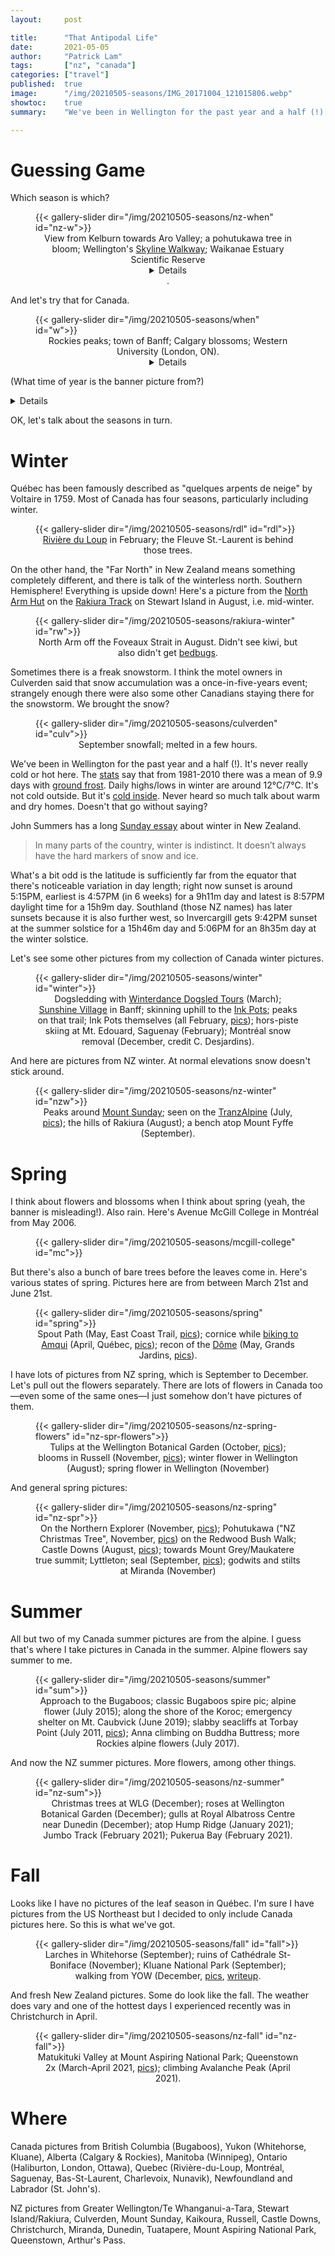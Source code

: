 ```yaml
---
layout:     post

title:      "That Antipodal Life"
date:       2021-05-05
author:     "Patrick Lam"
tags:       ["nz", "canada"]
categories: ["travel"]
published:  true
image:      "/img/20210505-seasons/IMG_20171004_121015806.webp"
showtoc:    true
summary:    "We've been in Wellington for the past year and a half (!). It's never really cold or hot here. How does that compare to Canada?"

---
```


<style>
.post-heading h1  { color: white; }
.meta { color: white; }
</style>

# Guessing Game

Which season is which?

<figure>
{{< gallery-slider dir="/img/20210505-seasons/nz-when" id="nz-w">}}
<figcaption style="text-align:center">View from Kelburn towards Aro Valley; a pohutukawa tree in bloom; Wellington's <a href="https://wellington.govt.nz/recreation/outdoors/walks-and-walkways/beyond-the-city/skyline-walkway">Skyline Walkway</a>; Waikanae Estuary Scientific Reserve <details>(October 2020, December 2020, July 2020, March 2021)</details>.</figcaption>
</figure>

And let's try that for Canada.
<figure>
{{< gallery-slider dir="/img/20210505-seasons/when" id="w">}}
<figcaption style="text-align:center">Rockies peaks; town of Banff; Calgary blossoms; Western University (London, ON). <details>August, February, May, November</details>
</figure>

(What time of year is the banner picture from?)<details>October in Waterloo!</details>

OK, let's talk about the seasons in turn.

# Winter

Qu&eacute;bec has been famously described as "quelques arpents de neige" by Voltaire in 1759. Most of Canada
has four seasons, particularly including winter.

<figure>
{{< gallery-slider dir="/img/20210505-seasons/rdl" id="rdl">}}
<figcaption style="text-align:center"><a href="https://www.google.com/maps/@47.8507605,-69.545061,3a,75y,299.56h,99.17t/data=!3m7!1e1!3m5!1s-NxVFEMgxrz4j3bhhtoz_A!2e0!6shttps:%2F%2Fstreetviewpixels-pa.googleapis.com%2Fv1%2Fthumbnail%3Fpanoid%3D-NxVFEMgxrz4j3bhhtoz_A%26cb_client%3Dmaps_sv.tactile.gps%26w%3D203%26h%3D100%26yaw%3D120.28755%26pitch%3D0%26thumbfov%3D100!7i13312!8i6656">Rivi&egrave;re du Loup</a> in February; the Fleuve St.-Laurent is behind those trees.</figcaption>
</figure>

On the other hand, the "Far North" in New Zealand means something completely different, and there is talk of the winterless north.
Southern Hemisphere! Everything is upside down! Here's a picture from the [North Arm Hut](https://gallery.patricklam.ca/index.php?/category/1242) on the [Rakiura Track](https://www.doc.govt.nz/parks-and-recreation/places-to-go/southland/places/stewart-island-rakiura/rakiura-national-park/things-to-do/rakiura-track/) on Stewart Island in August, i.e. mid-winter.

<figure>
{{< gallery-slider dir="/img/20210505-seasons/rakiura-winter" id="rw">}}
<figcaption style="text-align:center">North Arm off the Foveaux Strait in August. Didn't see kiwi, but also didn't get <a href="https://www.stuff.co.nz/travel/travel-troubles/124416440/stewart-island-visitor-disappointed-by-visit-to-bed-bug-infested-doc-hut-on-rakiura-track">bedbugs</a>.</figcaption>
</figure>

Sometimes there is a freak snowstorm. I think the motel owners in Culverden said that snow accumulation was a once-in-five-years event; strangely enough there were also some other Canadians staying there for the snowstorm. We brought the snow?
<figure>
{{< gallery-slider dir="/img/20210505-seasons/culverden" id="culv">}}
<figcaption style="text-align:center">September snowfall; melted in a few hours.</figcaption>
</figure>

We've been in Wellington for the past year and a half (!). It's never really cold or hot here. The [stats](https://figure.nz/chart/xhIApPqblK6MAEwe-nkqHicisBmJQ7C9W) say that from 1981-2010 there was a mean of 9.9 days with [ground frost](https://about.metservice.com/our-company/learning-centre/frost/). Daily highs/lows in winter are around 12°C/7°C. It's not cold outside. But it's [cold inside](https://www.lostinsilverfern.com/2018/08/06/surviving-winter-in-wellington/). Never heard so much talk about warm and dry homes. Doesn't that go without saying?

John Summers has a long [Sunday essay](https://thespinoff.co.nz/the-sunday-essay/16-05-2021/sunday-essay-the-winter-wonder-land/) about winter in New Zealand.

> In many parts of the country, winter is indistinct. It doesn’t always have the hard markers of snow and ice.

What's a bit odd is the latitude is sufficiently far from the equator that there's noticeable variation in day length; right now sunset is around 5:15PM, earliest is 4:57PM (in 6 weeks) for a 9h11m day and latest is 8:57PM daylight time for a 15h9m day. Southland (those NZ names) has later sunsets because it is also further west, so Invercargill gets 9:42PM sunset at the summer solstice for a 15h46m day and 5:06PM for an 8h35m day at the winter solstice.

Let's see some other pictures from my collection of Canada winter pictures.

<figure>
{{< gallery-slider dir="/img/20210505-seasons/winter" id="winter">}}
<figcaption style="text-align:center">Dogsledding with <a href="https://www.winterdance.com">Winterdance Dogsled Tours</a> (March); <a href="https://www.skibanff.com/">Sunshine Village</a> in Banff; skinning uphill to the <a href="https://www.pc.gc.ca/en/pn-np/ab/banff/activ/randonee-hiking/banff#Johnston">Ink Pots</a>; peaks on that trail; Ink Pots themselves (all February, <a href="https://gallery.patricklam.ca/index.php?/category/1100">pics</a>); hors-piste skiing at Mt. Edouard, Saguenay (February); Montr&eacute;al snow removal (December, credit C.&nbsp;Desjardins).</figcaption>
</figure>

And here are pictures from NZ winter. At normal elevations snow doesn't stick around.

<figure>
{{< gallery-slider dir="/img/20210505-seasons/nz-winter" id="nzw">}}
<figcaption style="text-align:center">Peaks around <a href="https://www.doc.govt.nz/parks-and-recreation/places-to-go/canterbury/places/hakatere-conservation-park/things-to-do/tracks/mount-sunday-track/">Mount Sunday</a>; seen on the <a href="https://www.greatjourneysofnz.co.nz/tranzalpine/">TranzAlpine</a> (July, <a href="https://gallery.patricklam.ca/index.php?/category/1227">pics</a>); the hills of Rakiura (August); a bench atop Mount Fyffe (September).</figcaption>
</figure>

# Spring

I think about flowers and blossoms when I think about spring (yeah, the banner is misleading!). Also rain. Here's Avenue McGill College in Montr&eacute;al from May 2006.

<figure>
{{< gallery-slider dir="/img/20210505-seasons/mcgill-college" id="mc">}}
</figure>

But there's also a bunch of bare trees before the leaves come in. Here's various states of spring. Pictures here are from between March 21st and June 21st.
<figure>
{{< gallery-slider dir="/img/20210505-seasons/spring" id="spring">}}
<figcaption style="text-align:center">Spout Path (May, East Coast Trail, <a href="https://gallery.patricklam.ca/index.php?/category/909">pics</a>); cornice while <a href="https://patricklam.ca/post/20180406-biking-to-amqui/">biking to Amqui</a> (April, Qu&eacute;bec, <a href="https://gallery.patricklam.ca/index.php?/category/1150">pics</a>); recon of the <a href="https://www.mountainproject.com/area/106142037/le-dome">D&ocirc;me</a> (May, Grands Jardins, <a href="https://gallery.patricklam.ca/index.php?/category/1090">pics</a>).</figcaption>
</figure>

I have lots of pictures from NZ spring, which is September to December. Let's pull out the flowers separately. There are lots of flowers in Canada too&mdash;even some of the same ones&mdash;I just somehow don't have pictures of them.
<figure>
{{< gallery-slider dir="/img/20210505-seasons/nz-spring-flowers" id="nz-spr-flowers">}}
<figcaption style="text-align:center">Tulips at the Wellington Botanical Garden (October, <a href="https://gallery.patricklam.ca/index.php?/category/1286">pics</a>); blooms in Russell (November, <a href="https://gallery.patricklam.ca/index.php?/category/1296">pics</a>); winter flower in Wellington (August); spring flower in Wellington (November)</figcaption>
</figure>

And general spring pictures:
<figure>
{{< gallery-slider dir="/img/20210505-seasons/nz-spring" id="nz-spr">}}
<figcaption style="text-align:center">On the Northern Explorer (November, <a href="https://gallery.patricklam.ca/index.php?/category/1294">pics</a>); Pohutukawa ("NZ Christmas Tree", November, <a href="https://gallery.patricklam.ca/index.php?/category/1316">pics</a>) on the Redwood Bush Walk; Castle Downs (August, <a href="https://gallery.patricklam.ca/index.php?/category/1275">pics</a>); towards Mount Grey/Maukatere true summit; Lyttleton; seal (September, <a href="https://gallery.patricklam.ca/index.php?/category/1282">pics</a>); godwits and stilts at Miranda (November) </figcaption>
</figure>

# Summer
All but two of my Canada summer pictures are from the alpine. I guess that's where I take pictures in Canada in the summer. Alpine flowers say summer to me.
<figure>
{{< gallery-slider dir="/img/20210505-seasons/summer" id="sum">}}
<figcaption style="text-align:center">Approach to the Bugaboos; classic Bugaboos spire pic; alpine flower (July 2015); along the shore of the Koroc; emergency shelter on Mt. Caubvick (June 2019); slabby seacliffs at Torbay Point (July 2011, <a href="https://gallery.patricklam.ca/index.php?/category/961">pics</a>); Anna climbing on Buddha Buttress; more Rockies alpine flowers (July 2017).</figcaption>
</figure>

And now the NZ summer pictures. More flowers, among other things.
<figure>
{{< gallery-slider dir="/img/20210505-seasons/nz-summer" id="nz-sum">}}
<figcaption style="text-align:center">Christmas trees at WLG (December); roses at Wellington Botanical Garden (December); gulls at Royal Albatross Centre near Dunedin (December); atop Hump Ridge (January 2021); Jumbo Track (February 2021); Pukerua Bay (February 2021).</figcaption>
</figure>

# Fall

Looks like I have no pictures of the leaf season in Qu&eacute;bec. I'm sure I have pictures from the US Northeast but I decided to only include Canada pictures here. So this is what we've got.
<figure>
{{< gallery-slider dir="/img/20210505-seasons/fall" id="fall">}}
<figcaption style="text-align:center">Larches in Whitehorse (September); ruins of Cath&eacute;drale St-Boniface (November); Kluane National Park (September); walking from YOW (December, <a href="https://gallery.patricklam.ca/index.php?/category/1209">pics</a>, <a href="post/20191212-ottawa/">writeup</a>.</figcaption>
</figure>

And fresh New Zealand pictures. Some do look like the fall. The weather does vary and one of the hottest days I experienced recently was in Christchurch in April.
<figure>
{{< gallery-slider dir="/img/20210505-seasons/nz-fall" id="nz-fall">}}
<figcaption style="text-align:center">Matukituki Valley at Mount Aspiring National Park; Queenstown 2x (March-April 2021, <a href="https://gallery.patricklam.ca/index.php?/category/1300">pics</a>); climbing Avalanche Peak (April 2021).</figcaption>
</figure>

# Where

Canada pictures from British Columbia (Bugaboos), Yukon (Whitehorse, Kluane), Alberta (Calgary & Rockies), Manitoba (Winnipeg), Ontario (Haliburton, London, Ottawa), Quebec (Rivi&egrave;re-du-Loup, Montr&eacute;al, Saguenay, Bas-St-Laurent, Charlevoix, Nunavik), Newfoundland and Labrador (St. John's).

NZ pictures from Greater Wellington/Te Whanganui-a-Tara, Stewart Island/Rakiura, Culverden, Mount Sunday, Kaikoura, Russell, Castle Downs, Christchurch, Miranda, Dunedin, Tuatapere, Mount Aspiring National Park, Queenstown, Arthur's Pass.